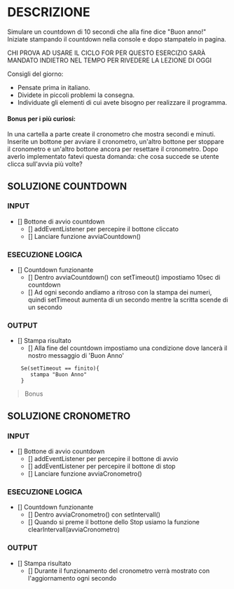# DESCRIZIONE
Simulare un countdown di 10 secondi che alla fine dice "Buon anno!"
Iniziate stampando il countdown nella console e dopo stampatelo in pagina.

CHI PROVA AD USARE IL CICLO FOR PER QUESTO ESERCIZIO SARÀ MANDATO INDIETRO NEL TEMPO PER RIVEDERE LA LEZIONE DI OGGI 

Consigli del giorno:
* Pensate prima in italiano.
* Dividete in piccoli problemi la consegna.
* Individuate gli elementi di cui avete bisogno per realizzare il programma.

#### Bonus per i più curiosi:
In una cartella a parte create il cronometro che mostra secondi e minuti.
Inserite un bottone per avviare il cronometro, un'altro bottone per stoppare il cronometro e un'altro bottone ancora per resettare il cronometro.
Dopo averlo implementato fatevi questa domanda:
che cosa succede se utente clicca sull'avvia più volte?

## SOLUZIONE COUNTDOWN

### INPUT

- [] Bottone di avvio countdown
    - [] addEventListener per percepire il bottone cliccato
    - [] Lanciare funzione avviaCountdown()

### ESECUZIONE LOGICA

- [] Countdown funzionante
    - [] Dentro avviaCountdown() con setTimeout() impostiamo 10sec di countdown
    - [] Ad ogni secondo andiamo a ritroso con la stampa dei numeri, quindi setTimeout aumenta di un secondo mentre la scritta scende di un secondo

### OUTPUT

- [] Stampa risultato
    - [] Alla fine del countdown impostiamo una condizione dove lancerà il nostro messaggio di 'Buon Anno'
    ```
     Se(setTimeout == finito){
        stampa "Buon Anno"
     }
    
    ```

> Bonus

## SOLUZIONE CRONOMETRO

### INPUT

- [] Bottone di avvio countdown
    - [] addEventListener per percepire il bottone di avvio
    - [] addEventListener per percepire il bottone di stop
    - [] Lanciare funzione avviaCronometro()

### ESECUZIONE LOGICA

- [] Countdown funzionante
    - [] Dentro avviaCronometro() con setIntervall()
    - [] Quando si preme il bottone dello Stop usiamo la funzione clearIntervall(avviaCronometro)

### OUTPUT

- [] Stampa risultato
    - [] Durante il funzionamento del cronometro verrà mostrato con l'aggiornamento ogni secondo